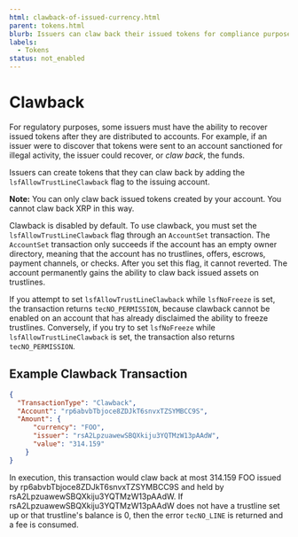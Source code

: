 ```yaml
---
html: clawback-of-issued-currency.html
parent: tokens.html
blurb: Issuers can claw back their issued tokens for compliance purposes.
labels:
  - Tokens
status: not_enabled
---
```

# Clawback

For regulatory purposes, some issuers must have the ability to recover issued tokens after they are distributed to accounts. For example, if an issuer were to discover that tokens were sent to an account sanctioned for illegal activity, the issuer could recover, or _claw back_, the funds.

Issuers can create tokens that they can claw back by adding the `lsfAllowTrustLineClawback` flag to the issuing account.

**Note:** You can only claw back issued tokens created by your account. You cannot claw back XRP in this way.

Clawback is disabled by default. To use clawback, you must set the `lsfAllowTrustLineClawback` flag through an `AccountSet` transaction. The `AccountSet` transaction only succeeds if the account has an empty owner directory, meaning that the account has no trustlines, offers, escrows, payment channels, or checks. After you set this flag, it cannot reverted. The account permanently gains the ability to claw back issued assets on trustlines.

If you attempt to set `lsfAllowTrustLineClawback` while `lsfNoFreeze` is set, the transaction returns `tecNO_PERMISSION`, because clawback cannot be enabled on an account that has already disclaimed the ability to freeze trustlines. 
Conversely, if you try to set `lsfNoFreeze` while `lsfAllowTrustLineClawback` is set, the transaction also returns `tecNO_PERMISSION`.

## Example Clawback Transaction

```json
{
  "TransactionType": "Clawback",
  "Account": "rp6abvbTbjoce8ZDJkT6snvxTZSYMBCC9S",
  "Amount": {
      "currency": "FOO",
      "issuer": "rsA2LpzuawewSBQXkiju3YQTMzW13pAAdW",
      "value": "314.159"
    }
}
```

In execution, this transaction would claw back at most 314.159 FOO issued by rp6abvbTbjoce8ZDJkT6snvxTZSYMBCC9S and held by rsA2LpzuawewSBQXkiju3YQTMzW13pAAdW. If rsA2LpzuawewSBQXkiju3YQTMzW13pAAdW does not have a trustline set up or that trustline's balance is 0, then the error `tecNO_LINE` is returned and a fee is consumed.
